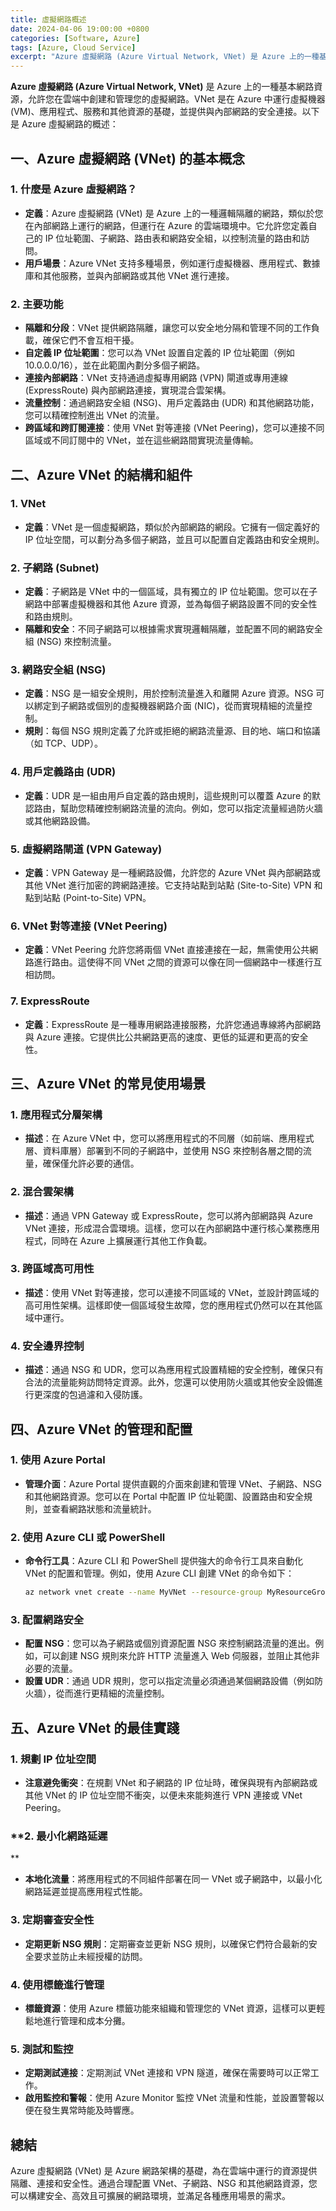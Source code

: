 ```yaml
---
title: 虛擬網路概述
date: 2024-04-06 19:00:00 +0800
categories: [Software, Azure]
tags: [Azure, Cloud Service] 
excerpt: "Azure 虛擬網路 (Azure Virtual Network, VNet) 是 Azure 上的一種基本網路資源，允許您在雲端中創建和管理您的虛擬網路。"
---
```


**Azure 虛擬網路 (Azure Virtual Network, VNet)** 是 Azure 上的一種基本網路資源，允許您在雲端中創建和管理您的虛擬網路。VNet 是在 Azure 中運行虛擬機器 (VM)、應用程式、服務和其他資源的基礎，並提供與內部網路的安全連接。以下是 Azure 虛擬網路的概述：

## **一、Azure 虛擬網路 (VNet) 的基本概念**

### **1. 什麼是 Azure 虛擬網路？**
   - **定義**：Azure 虛擬網路 (VNet) 是 Azure 上的一種邏輯隔離的網路，類似於您在內部網路上運行的網路，但運行在 Azure 的雲端環境中。它允許您定義自己的 IP 位址範圍、子網路、路由表和網路安全組，以控制流量的路由和訪問。
   - **用戶場景**：Azure VNet 支持多種場景，例如運行虛擬機器、應用程式、數據庫和其他服務，並與內部網路或其他 VNet 進行連接。

### **2. 主要功能**
   - **隔離和分段**：VNet 提供網路隔離，讓您可以安全地分隔和管理不同的工作負載，確保它們不會互相干擾。
   - **自定義 IP 位址範圍**：您可以為 VNet 設置自定義的 IP 位址範圍（例如 10.0.0.0/16），並在此範圍內劃分多個子網路。
   - **連接內部網路**：VNet 支持通過虛擬專用網路 (VPN) 閘道或專用連線 (ExpressRoute) 與內部網路連接，實現混合雲架構。
   - **流量控制**：通過網路安全組 (NSG)、用戶定義路由 (UDR) 和其他網路功能，您可以精確控制進出 VNet 的流量。
   - **跨區域和跨訂閱連接**：使用 VNet 對等連接 (VNet Peering)，您可以連接不同區域或不同訂閱中的 VNet，並在這些網路間實現流量傳輸。

## **二、Azure VNet 的結構和組件**

### **1. VNet**
   - **定義**：VNet 是一個虛擬網路，類似於內部網路的網段。它擁有一個定義好的 IP 位址空間，可以劃分為多個子網路，並且可以配置自定義路由和安全規則。

### **2. 子網路 (Subnet)**
   - **定義**：子網路是 VNet 中的一個區域，具有獨立的 IP 位址範圍。您可以在子網路中部署虛擬機器和其他 Azure 資源，並為每個子網路設置不同的安全性和路由規則。
   - **隔離和安全**：不同子網路可以根據需求實現邏輯隔離，並配置不同的網路安全組 (NSG) 來控制流量。

### **3. 網路安全組 (NSG)**
   - **定義**：NSG 是一組安全規則，用於控制流量進入和離開 Azure 資源。NSG 可以綁定到子網路或個別的虛擬機器網路介面 (NIC)，從而實現精細的流量控制。
   - **規則**：每個 NSG 規則定義了允許或拒絕的網路流量源、目的地、端口和協議（如 TCP、UDP）。

### **4. 用戶定義路由 (UDR)**
   - **定義**：UDR 是一組由用戶自定義的路由規則，這些規則可以覆蓋 Azure 的默認路由，幫助您精確控制網路流量的流向。例如，您可以指定流量經過防火牆或其他網路設備。

### **5. 虛擬網路閘道 (VPN Gateway)**
   - **定義**：VPN Gateway 是一種網路設備，允許您的 Azure VNet 與內部網路或其他 VNet 進行加密的跨網路連接。它支持站點到站點 (Site-to-Site) VPN 和點到站點 (Point-to-Site) VPN。

### **6. VNet 對等連接 (VNet Peering)**
   - **定義**：VNet Peering 允許您將兩個 VNet 直接連接在一起，無需使用公共網路進行路由。這使得不同 VNet 之間的資源可以像在同一個網路中一樣進行互相訪問。

### **7. ExpressRoute**
   - **定義**：ExpressRoute 是一種專用網路連接服務，允許您通過專線將內部網路與 Azure 連接。它提供比公共網路更高的速度、更低的延遲和更高的安全性。

## **三、Azure VNet 的常見使用場景**

### **1. 應用程式分層架構**
   - **描述**：在 Azure VNet 中，您可以將應用程式的不同層（如前端、應用程式層、資料庫層）部署到不同的子網路中，並使用 NSG 來控制各層之間的流量，確保僅允許必要的通信。

### **2. 混合雲架構**
   - **描述**：通過 VPN Gateway 或 ExpressRoute，您可以將內部網路與 Azure VNet 連接，形成混合雲環境。這樣，您可以在內部網路中運行核心業務應用程式，同時在 Azure 上擴展運行其他工作負載。

### **3. 跨區域高可用性**
   - **描述**：使用 VNet 對等連接，您可以連接不同區域的 VNet，並設計跨區域的高可用性架構。這樣即使一個區域發生故障，您的應用程式仍然可以在其他區域中運行。

### **4. 安全邊界控制**
   - **描述**：通過 NSG 和 UDR，您可以為應用程式設置精細的安全控制，確保只有合法的流量能夠訪問特定資源。此外，您還可以使用防火牆或其他安全設備進行更深度的包過濾和入侵防護。

## **四、Azure VNet 的管理和配置**

### **1. 使用 Azure Portal**
   - **管理介面**：Azure Portal 提供直觀的介面來創建和管理 VNet、子網路、NSG 和其他網路資源。您可以在 Portal 中配置 IP 位址範圍、設置路由和安全規則，並查看網路狀態和流量統計。

### **2. 使用 Azure CLI 或 PowerShell**
   - **命令行工具**：Azure CLI 和 PowerShell 提供強大的命令行工具來自動化 VNet 的配置和管理。例如，使用 Azure CLI 創建 VNet 的命令如下：
     ```bash
     az network vnet create --name MyVNet --resource-group MyResourceGroup --address-prefix 10.0.0.0/16 --subnet-name MySubnet --subnet-prefix 10.0.1.0/24
     ```

### **3. 配置網路安全**
   - **配置 NSG**：您可以為子網路或個別資源配置 NSG 來控制網路流量的進出。例如，可以創建 NSG 規則來允許 HTTP 流量進入 Web 伺服器，並阻止其他非必要的流量。
   - **設置 UDR**：通過 UDR 規則，您可以指定流量必須通過某個網路設備（例如防火牆），從而進行更精細的流量控制。

## **五、Azure VNet 的最佳實踐**

### **1. 規劃 IP 位址空間**
   - **注意避免衝突**：在規劃 VNet 和子網路的 IP 位址時，確保與現有內部網路或其他 VNet 的 IP 位址空間不衝突，以便未來能夠進行 VPN 連接或 VNet Peering。

### **2. 最小化網路延遲

**
   - **本地化流量**：將應用程式的不同組件部署在同一 VNet 或子網路中，以最小化網路延遲並提高應用程式性能。

### **3. 定期審查安全性**
   - **定期更新 NSG 規則**：定期審查並更新 NSG 規則，以確保它們符合最新的安全要求並防止未經授權的訪問。

### **4. 使用標籤進行管理**
   - **標籤資源**：使用 Azure 標籤功能來組織和管理您的 VNet 資源，這樣可以更輕鬆地進行管理和成本分攤。

### **5. 測試和監控**
   - **定期測試連接**：定期測試 VNet 連接和 VPN 隧道，確保在需要時可以正常工作。
   - **啟用監控和警報**：使用 Azure Monitor 監控 VNet 流量和性能，並設置警報以便在發生異常時能及時響應。

## **總結**

Azure 虛擬網路 (VNet) 是 Azure 網路架構的基礎，為在雲端中運行的資源提供隔離、連接和安全性。通過合理配置 VNet、子網路、NSG 和其他網路資源，您可以構建安全、高效且可擴展的網路環境，並滿足各種應用場景的需求。
